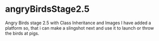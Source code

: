 # angryBirdsStage2.5
Angry Birds stage 2.5 with Class Inheritance and Images
I have added a platform so, that i can make a slingshot next and use it to launch or throw the birds at pigs.